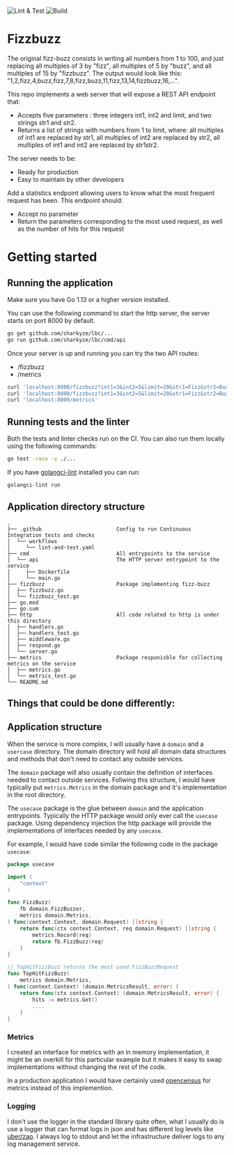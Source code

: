 ![Lint & Test](https://github.com/sharkyze/fizzbuzz/workflows/Lint%20&%20Test/badge.svg)
![Build](https://github.com/sharkyze/fizzbuzz/workflows/Build/badge.svg)

# Fizzbuzz

The original fizz-buzz consists in writing all numbers from 1 to 100, and just replacing all multiples of 3 by "fizz", all multiples of 5 by "buzz", and all multiples of 15 by "fizzbuzz". The output would look like this: "1,2,fizz,4,buzz,fizz,7,8,fizz,buzz,11,fizz,13,14,fizzbuzz,16,...".

This repo implements a web server that will expose a REST API endpoint that:

- Accepts five parameters : three integers int1, int2 and limit, and two strings str1 and str2.
- Returns a list of strings with numbers from 1 to limit, where: all multiples of int1 are replaced by str1, all multiples of int2 are replaced by str2, all multiples of int1 and int2 are replaced by str1str2.

The server needs to be:

- Ready for production
- Easy to maintain by other developers

Add a statistics endpoint allowing users to know what the most frequent request has been. This endpoint should:
- Accept no parameter
- Return the parameters corresponding to the most used request, as well as the number of hits for this request

# Getting started

## Running the application

Make sure you have Go 1.13 or a higher version installed.

You can use the following command to start the http server, the server starts on port 8000 by default.

```bash
go get github.com/sharkyze/lbc/...
go run github.com/sharkyze/lbc/cmd/api
```

Once your server is up and running you can try the two API routes:

- /fizzbuzz
- /metrics

```bash
curl 'localhost:8000/fizzbuzz?int1=3&int2=5&limit=20&str1=Fizz&str2=Buzz'
curl 'localhost:8000/fizzbuzz?int1=3&int2=5&limit=20&str1=Fizz&str2=Buzz'
curl 'localhost:8000/metrics'
```

## Running tests and the linter

Both the tests and linter checks run on the CI.
You can also run them locally using the following commands:

```bash
go test -race -v ./...
```

If you have [golangci-lint](https://github.com/golangci/golangci-lint) installed you can run:

```bash
golangci-lint run
```

## Application directory structure

```
.
├── .github                        Config to run Continuous Integration tests and checks
│  └── workflows
│     └── lint-and-test.yaml
├── cmd                            All entrypoints to the service
│  └── api                         The HTTP server entrypoint to the service
│     ├── Dockerfile
│     └── main.go
├── fizzbuzz                       Package implementing fizz-buzz
│  ├── fizzbuzz.go
│  └── fizzbuzz_test.go
├── go.mod
├── go.sum
├── http                           All code related to http is under this directory
│  ├── handlers.go
│  ├── handlers_test.go
│  ├── middleware.go
│  ├── respond.go
│  └── server.go
├── metrics                        Package responisble for collecting metrics on the service
│  ├── metrics.go
│  └── metrics_test.go
└── README.md
```

## Things that could be done differently:

## Application structure

When the service is more complex, I will usually have a `domain` and a `usercase` directory.
The domain directory will hold all domain data structures and methods that don't need to
contact any outside services.

The `domain` package will also usually contain the definition of interfaces needed to contact
outside services. Follwing this structure, I would have typically put `metrics.Metrics` in the
domain package and it's implementation in the root directory.

The `usecase` package is the glue between `domain` and the application entrypoints. Typically
the HTTP package would only ever call the `usecase` package. Using dependency injection the http
package will provide the implementations of interfaces needed by any `usecase`.

For example, I would have code similar the following code in the package `usecase`:

```go
package usecase

import (
	"context"
)

func FizzBuzz(
	fb domain.FizzBuzzer,
	metrics domain.Metrics,
) func(context.Context, domain.Request) []string {
	return func(ctx context.Context, req domain.Request) []string {
		metrics.Record(req)
		return fb.FizzBuzz(req)
	}
}

// TopHitFizzBuzz returns the most used FizzBuzzRequest
func TopHitFizzBuzz(
	metrics domain.Metrics,
) func(context.Context) (domain.MetricsResult, error) {
	return func(ctx context.Context) (domain.MetricsResult, error) {
		hits := metrics.Get()
		....
	}
}
```

### Metrics

I created an interface for metrics with an in memory implementation,
it might be an overkill for this particular example but it makes it easy to swap implementations without changing the rest of the code.

In a production application I would have certainly used [opencensus](https://opencensus.io/quickstart/go/metrics/)
for metrics instead of this implemention.

### Logging

I don't use the logger in the standard library quite often, what I usually do is use a logger that can
format logs in json and has different log levels like [uber/zap](https://github.com/uber-go/zap).
I always log to stdout and let the infrastructure deliver logs to any log management service.
